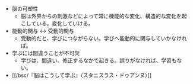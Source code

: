 - 脳の可塑性
	- 脳は外界からの刺激などによって常に機能的な変化、構造的な変化を起こしている。変化していける。
- 能動的関与 ↔︎ 受動的関与
	- 受動的だと、学びにつながらない。学びへ能動的に関与していかなければ。
- 学ぶには間違うことが不可欠
	- 学びは、間違い、修正するなかで起きる。誤りがなければ、学習もない。
- [[/bsc/『脳はこうして学ぶ』（スタニスラス・ドゥアンヌ）]]
